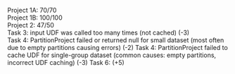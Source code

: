 Project 1A: 70/70   
Project 1B: 100/100   
Project 2:  47/50   
Task 3: input UDF was called too many times (not cached) (-3)     
Task 4: PartitionProject failed or returned null for small dataset (most often due to empty partitions causing errors) (-2)
Task 4: PartitionProject failed to cache UDF for single-group dataset (common causes: empty partitions, incorrect UDF caching) (-3)
Task 6: (+5)